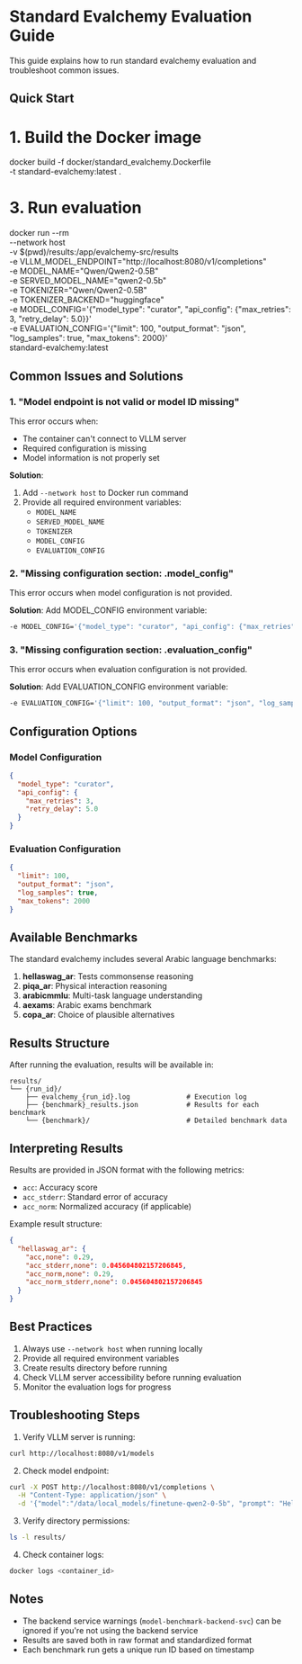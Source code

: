 # Standard Evalchemy Evaluation Guide

This guide explains how to run standard evalchemy evaluation and troubleshoot common issues.

## Quick Start

# 1. Build the Docker image

docker build -f docker/standard_evalchemy.Dockerfile \
 -t standard-evalchemy:latest .

# 3. Run evaluation

docker run --rm \
 --network host \
 -v $(pwd)/results:/app/evalchemy-src/results \
 -e VLLM_MODEL_ENDPOINT="http://localhost:8080/v1/completions" \
 -e MODEL_NAME="Qwen/Qwen2-0.5B" \
 -e SERVED_MODEL_NAME="qwen2-0.5b" \
 -e TOKENIZER="Qwen/Qwen2-0.5B" \
 -e TOKENIZER_BACKEND="huggingface" \
 -e MODEL_CONFIG='{"model_type": "curator", "api_config": {"max_retries": 3, "retry_delay": 5.0}}' \
 -e EVALUATION_CONFIG='{"limit": 100, "output_format": "json", "log_samples": true, "max_tokens": 2000}' \
 standard-evalchemy:latest

## Common Issues and Solutions

### 1. "Model endpoint is not valid or model ID missing"

This error occurs when:

- The container can't connect to VLLM server
- Required configuration is missing
- Model information is not properly set

**Solution**:

1. Add `--network host` to Docker run command
2. Provide all required environment variables:
   - `MODEL_NAME`
   - `SERVED_MODEL_NAME`
   - `TOKENIZER`
   - `MODEL_CONFIG`
   - `EVALUATION_CONFIG`

### 2. "Missing configuration section: .model_config"

This error occurs when model configuration is not provided.

**Solution**:
Add MODEL_CONFIG environment variable:

```bash
-e MODEL_CONFIG='{"model_type": "curator", "api_config": {"max_retries": 3, "retry_delay": 5.0}}'
```

### 3. "Missing configuration section: .evaluation_config"

This error occurs when evaluation configuration is not provided.

**Solution**:
Add EVALUATION_CONFIG environment variable:

```bash
-e EVALUATION_CONFIG='{"limit": 100, "output_format": "json", "log_samples": true, "max_tokens": 2000}'
```

## Configuration Options

### Model Configuration

```json
{
  "model_type": "curator",
  "api_config": {
    "max_retries": 3,
    "retry_delay": 5.0
  }
}
```

### Evaluation Configuration

```json
{
  "limit": 100,
  "output_format": "json",
  "log_samples": true,
  "max_tokens": 2000
}
```

## Available Benchmarks

The standard evalchemy includes several Arabic language benchmarks:

1. **hellaswag_ar**: Tests commonsense reasoning
2. **piqa_ar**: Physical interaction reasoning
3. **arabicmmlu**: Multi-task language understanding
4. **aexams**: Arabic exams benchmark
5. **copa_ar**: Choice of plausible alternatives

## Results Structure

After running the evaluation, results will be available in:

```
results/
└── {run_id}/
    ├── evalchemy_{run_id}.log              # Execution log
    ├── {benchmark}_results.json            # Results for each benchmark
    └── {benchmark}/                        # Detailed benchmark data
```

## Interpreting Results

Results are provided in JSON format with the following metrics:

- `acc`: Accuracy score
- `acc_stderr`: Standard error of accuracy
- `acc_norm`: Normalized accuracy (if applicable)

Example result structure:

```json
{
  "hellaswag_ar": {
    "acc,none": 0.29,
    "acc_stderr,none": 0.045604802157206845,
    "acc_norm,none": 0.29,
    "acc_norm_stderr,none": 0.045604802157206845
  }
}
```

## Best Practices

1. Always use `--network host` when running locally
2. Provide all required environment variables
3. Create results directory before running
4. Check VLLM server accessibility before running evaluation
5. Monitor the evaluation logs for progress

## Troubleshooting Steps

1. Verify VLLM server is running:

```bash
curl http://localhost:8080/v1/models
```

2. Check model endpoint:

```bash
curl -X POST http://localhost:8080/v1/completions \
  -H "Content-Type: application/json" \
  -d '{"model":"/data/local_models/finetune-qwen2-0-5b", "prompt": "Hello", "max_tokens": 10}'
```

3. Verify directory permissions:

```bash
ls -l results/
```

4. Check container logs:

```bash
docker logs <container_id>
```

## Notes

- The backend service warnings (`model-benchmark-backend-svc`) can be ignored if you're not using the backend service
- Results are saved both in raw format and standardized format
- Each benchmark run gets a unique run ID based on timestamp
